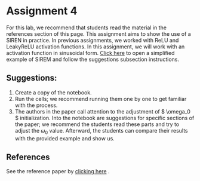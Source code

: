 # Assignment 4

For this lab, we recommend that students read the material in the references section of this page.
This assignment aims to show the use of a SIREN in practice. In previous assignments, we worked with ReLU and LeakyReLU activation functions. In this assignment, we will work with an activation function in sinusoidal form. <a href=" https://github.com/lvelho/blog/blob/master/explore_siren.ipynb" target="_blank">Click here</a> to open a simplified example of SIREM and follow the suggestions subsection instructions.

## Suggestions:

1. Create a copy of the notebook.
2. Run the cells; we recommend running them one by one to get familiar with the process.
3. The authors in the paper call attention to the adjustment of $ \omega_0 $ initialization. Into the notebook are suggestions for specific sections of the paper; we recommend the students read these parts and try to adjust the $\omega_0$ value. Afterward, the students can compare their results with the provided example and show us.

## **References**

See the reference paper by <a href="https://arxiv.org/abs/2006.09661" target="_blank">clicking here</a> .

